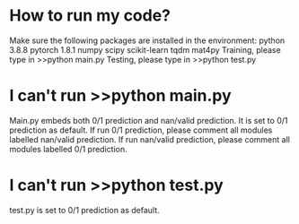# How to run my code?
Make sure the following packages are installed in the environment:
python 3.8.8
pytorch 1.8.1
numpy
scipy
scikit-learn
tqdm
mat4py
Training, please type in >>python main.py
Testing, please type in >>python test.py


# I can't run >>python main.py
Main.py embeds both 0/1 prediction and nan/valid prediction.
It is set to 0/1 prediction as default.
If run 0/1 prediction, please comment all modules labelled nan/valid prediction.
If run nan/valid prediction, please comment all modules labelled 0/1 prediction.

# I can't run >>python test.py
test.py is set to 0/1 prediction as default.
